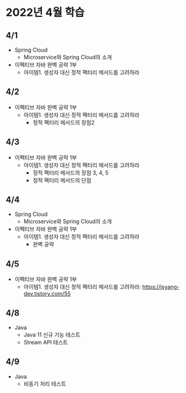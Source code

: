 # 2022년 4월 학습

## 4/1

- Spring Cloud
  - Microservice와 Spring Cloud의 소개
- 이펙티브 자바 완벽 공략 1부
  - 아이템1. 생성자 대신 정적 팩터리 메서드를 고려하라

## 4/2

- 이펙티브 자바 완벽 공략 1부
  - 아이템1. 생성자 대신 정적 팩터리 메서드를 고려하라
    - 정적 팩터리 메서드의 장점2

## 4/3

- 이펙티브 자바 완벽 공략 1부
  - 아이템1. 생성자 대신 정적 팩터리 메서드를 고려하라
    - 정적 팩터리 메서드의 장점 3, 4, 5
    - 정적 팩터리 메서드의 단점

## 4/4

- Spring Cloud
  - Microservice와 Spring Cloud의 소개
- 이펙티브 자바 완벽 공략 1부
  - 아이템1. 생성자 대신 정적 팩터리 메서드를 고려하라
    - 완벽 공략

## 4/5

- 이펙티브 자바 완벽 공략 1부
  - 아이템1. 생성자 대신 정적 팩터리 메서드를 고려하라: <https://jsyang-dev.tistory.com/55>

## 4/8

- Java
  - Java 11 신규 기능 테스트
  - Stream API 테스트

## 4/9

- Java
  - 비동기 처리 테스트
  